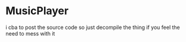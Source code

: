 # MusicPlayer
i cba to post the source code so just decompile the thing if you feel the need to mess with it
